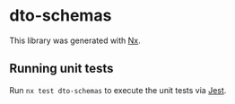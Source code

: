 # dto-schemas

This library was generated with [Nx](https://nx.dev).

## Running unit tests

Run `nx test dto-schemas` to execute the unit tests via [Jest](https://jestjs.io).
